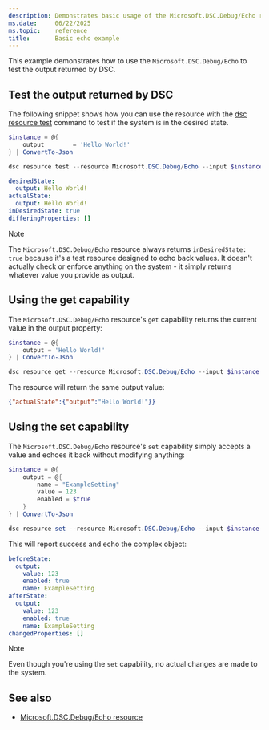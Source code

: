 ```yaml
---
description: Demonstrates basic usage of the Microsoft.DSC.Debug/Echo resource
ms.date:     06/22/2025
ms.topic:    reference
title:       Basic echo example
---
```


This example demonstrates how to use the `Microsoft.DSC.Debug/Echo` to test the output returned by DSC.

## Test the output returned by DSC

The following snippet shows how you can use the resource with the [dsc resource test][01] command to test if the
system is in the desired state.

```powershell
$instance = @{
    output        = 'Hello World!'
} | ConvertTo-Json

dsc resource test --resource Microsoft.DSC.Debug/Echo --input $instance
```

```yaml
desiredState:
  output: Hello World!
actualState:
  output: Hello World!
inDesiredState: true
differingProperties: []
```

> [!NOTE]
> The `Microsoft.DSC.Debug/Echo` resource always returns `inDesiredState: true` because it's a
> test resource designed to echo back values.
> It doesn't actually check or enforce anything on the system - it simply returns whatever value you
> provide as output.

## Using the get capability

The `Microsoft.DSC.Debug/Echo` resource's `get` capability returns the current value in the output property:

```powershell
$instance = @{
    output = 'Hello World!'
} | ConvertTo-Json

dsc resource get --resource Microsoft.DSC.Debug/Echo --input $instance
```

The resource will return the same output value:

```json
{"actualState":{"output":"Hello World!"}}
```

## Using the set capability

The `Microsoft.DSC.Debug/Echo` resource's `set` capability simply accepts a value and echoes
it back without modifying anything:

```powershell
$instance = @{
    output = @{
        name = "ExampleSetting"
        value = 123
        enabled = $true
    }
} | ConvertTo-Json

dsc resource set --resource Microsoft.DSC.Debug/Echo --input $instance
```

This will report success and echo the complex object:

```yaml
beforeState:
  output:
    value: 123
    enabled: true
    name: ExampleSetting
afterState:
  output:
    value: 123
    enabled: true
    name: ExampleSetting
changedProperties: []
```

> [!NOTE]
> Even though you're using the `set` capability, no actual changes are made to the system.

## See also

- [Microsoft.DSC.Debug/Echo resource](../index.md)

<!-- Link reference definitions -->
[01]: ../../../../../cli/resource/test.md
